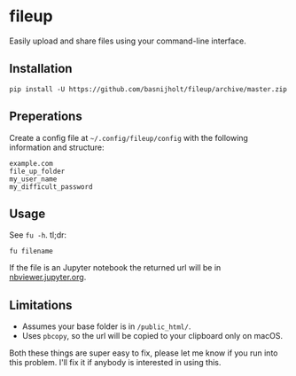 # fileup
Easily upload and share files using your command-line interface.


## Installation
```
pip install -U https://github.com/basnijholt/fileup/archive/master.zip
```


## Preperations
Create a config file at `~/.config/fileup/config` with the following information and structure:
```
example.com
file_up_folder
my_user_name
my_difficult_password
```


## Usage
See `fu -h`.
tl;dr:
```
fu filename
```

If the file is an Jupyter notebook the returned url will be in [nbviewer.jupyter.org](http://nbviewer.jupyter.org).


## Limitations
* Assumes your base folder is in `/public_html/`.
* Uses `pbcopy`, so the url will be copied to your clipboard only on macOS.

Both these things are super easy to fix, please let me know if you run into this problem. I'll fix it if anybody is interested in using this.
